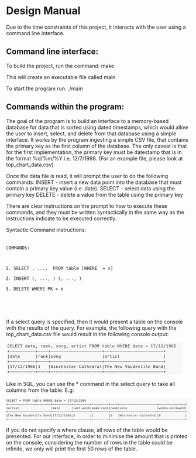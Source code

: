 <h1>Design Manual</h1>

Due to the time constraints of this project, it interacts with the user using a command line interface. 

<h2>Command line interface:</h2>

To build the project, run the command: make 

This will create an executable file called main

To start the program run: ./main

<h2>Commands within the program:</h2>

The goal of the program is to build an interface to a memory-based database for data that is sorted using dated timestamps, which would allow the user to insert, select, and delete from that database using a simple interface. It works by the program ingesting a simple CSV file, that contains the primary key as the first column of the database. The only caveat is that for the first implementation, the primary key must be datestamp that is in the format %d/%m/%Y i.e. 12/7/1998. (For an example file, please look at top_chart_data.csv)

Once the data file is read, it will prompt the user to do the following commands:
INSERT - insert a new data point into the database that must contain a primary key value (i.e. date). 
SELECT - select data using the primary key
DELETE - delete a value from the table using the primary key

There are clear instructions on the prompt to how to execute these commands, and they must be written syntactically in the same way as the instructions indicate to be executed correctly. 

Syntactic Command instructions:

<code>
COMMANDS: 
 
  1. SELECT <PK>, ..., <columnN> FROM table [WHERE <PK> = x]
  2. INSERT (<PK>, ..., <columnN>) (<PK>, ..., <valueN>)
  3. DELETE WHERE PK = x
 </code>

If a select query is specified, then it would present a table on the console with the results of the query. 
For example, the following query with the top_chart_data.csv file would result in the following console output:

![Screenshot](/images/select2.png)

Like in SQL, you can use the * command in the select query to take all columns from the table. E.g:

![Screenshot](/images/select1.png)

If you do not specify a where clause, all rows of the table would be presented. For our interface, in order to minimise the amount that is printed on the console, considering the number of rows in the table could be infinite, we only will print the first 50 rows of the table. 
